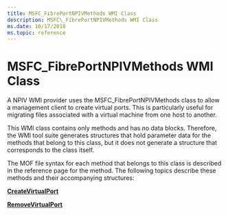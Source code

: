 ```yaml
---
title: MSFC_FibrePortNPIVMethods WMI Class
description: MSFC\_FibrePortNPIVMethods WMI Class
ms.date: 10/17/2018
ms.topic: reference
---
```


# MSFC\_FibrePortNPIVMethods WMI Class


A NPIV WMI provider uses the MSFC\_FibrePortNPIVMethods class to allow a management client to create virtual ports. This is particularly useful for migrating files associated with a virtual machine from one host to another.

This WMI class contains only methods and has no data blocks. Therefore, the WMI tool suite generates structures that hold parameter data for the methods that belong to this class, but it does not generate a structure that corresponds to the class itself.

The MOF file syntax for each method that belongs to this class is described in the reference page for the method. The following topics describe these methods and their accompanying structures:

[**CreateVirtualPort**](createvirtualport.md)

[**RemoveVirtualPort**](removevirtualport.md)

 

 





